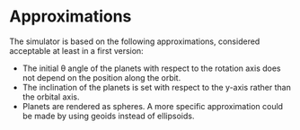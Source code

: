 # Approximations

The simulator is based on the following approximations, considered acceptable at least in a first version:
* The initial θ angle of the planets with respect to the rotation axis does not depend on the position along the orbit.
* The inclination of the planets is set with respect to the y-axis rather than the orbital axis.
* Planets are rendered as spheres. A more specific approximation could be made by using geoids instead of ellipsoids.